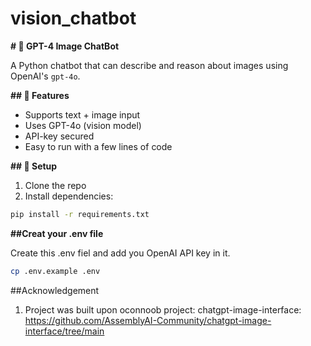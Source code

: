 # vision_chatbot

**# 🧠 GPT-4 Image ChatBot**

A Python chatbot that can describe and reason about images using OpenAI's `gpt-4o`.

**## 🚀 Features**

- Supports text + image input
- Uses GPT-4o (vision model)
- API-key secured
- Easy to run with a few lines of code

**## 🔧 Setup**

1. Clone the repo
2. Install dependencies:

```bash
pip install -r requirements.txt

```

**##Creat your .env file**

Create this .env fiel and add you OpenAI API key in it.
```bash
cp .env.example .env

```

##Acknowledgement
1. Project was built upon oconnoob project: chatgpt-image-interface: https://github.com/AssemblyAI-Community/chatgpt-image-interface/tree/main
